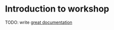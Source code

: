 # Introduction to workshop

TODO: write [great documentation](http://jacobian.org/writing/great-documentation/what-to-write/)
